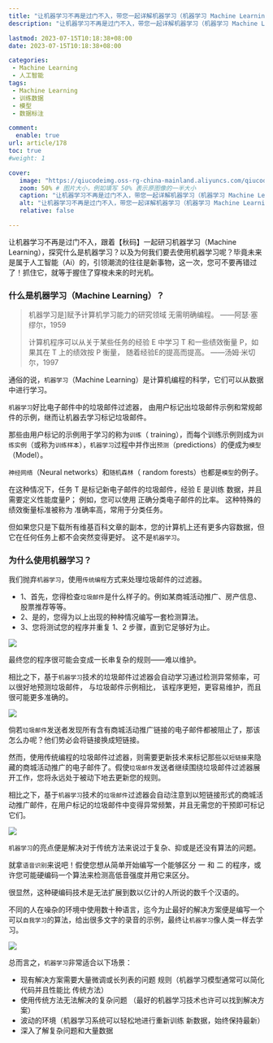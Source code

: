 ```yaml
---
title: "让机器学习不再是过门不入，带您一起详解机器学习（机器学习 Machine Learning 研习之一）"
description: "让机器学习不再是过门不入，带您一起详解机器学习（机器学习 Machine Learning 研习之一）"

lastmod: 2023-07-15T10:18:38+08:00
date: 2023-07-15T10:18:38+08:00

categories:
 - Machine Learning
 - 人工智能
tags:
 - Machine Learning
 - 训练数据
 - 模型
 - 数据标注

comment:
  enable: true
url: article/178
toc: true
#weight: 1

cover:
   image: "https://qiucodeimg.oss-rg-china-mainland.aliyuncs.com/qiucode2020/1689400380334.png" #图片路径例如：posts/tech/123/123.png
   zoom: 50% # 图片大小，例如填写 50% 表示原图像的一半大小
   caption: "让机器学习不再是过门不入，带您一起详解机器学习（机器学习 Machine Learning 研习之一）" #图片底部描述
   alt: "让机器学习不再是过门不入，带您一起详解机器学习（机器学习 Machine Learning 研习之一）"
   relative: false

---
```


让机器学习不再是过门不入，跟着【秋码】一起研习机器学习（Machine Learning），探究什么是机器学习？以及为何我们要去使用机器学习呢？毕竟未来是属于人工智能（Ai）的，引领潮流的往往是新事物，这一次，您可不要再错过了！抓住它，就等于握住了穿梭未来的时光机。

<!--more-->

### 什么是机器学习（Machine Learning）？

> 机器学习是]赋予计算机学习能力的研究领域 无需明确编程。 ——阿瑟·塞缪尔，1959 
>
> 计算机程序可以从关于某些任务的经验 E 中学习 T 和一些绩效衡量 P，如果其在 T 上的绩效按 P 衡量， 随着经验E的提高而提高。 ——汤姆·米切尔，1997

通俗的说，```机器学习```（Machine Learning）是计算机编程的科学，它们可以从数据中进行学习。

```机器学习```好比电子邮件中的垃圾邮件过滤器， 由用户标记出垃圾邮件示例和常规邮件的示例，继而让机器去学习标记垃圾邮件。

那些由用户标记的示例用于学习的称为```训练```（ training），而每个训练示例则成为```训练实例```（或称为```训练样本```），```机器学习```过程中并作出```预测```（predictions）的便成为```模型```（Model）。

```神经网络```（Neural networks）和```随机森林```（ random forests）也都是```模型```的例子。

 在这种情况下，任务 T 是标记新电子邮件的垃圾邮件，经验 E 是训练 数据，并且需要定义性能度量P； 例如，您可以使用 正确分类电子邮件的比率。 这种特殊的绩效衡量标准被称为 准确率高，常用于分类任务。

但如果您只是下载所有维基百科文章的副本，您的计算机上还有更多内容数据，但它在任何任务上都不会突然变得更好。 这不是```机器学习```。

### 为什么使用机器学习？

我们抛弃```机器学习```，使用```传统编程```方式来处理垃圾邮件的过滤器。

* 1、首先，您得检查```垃圾邮件```是什么样子的。例如某商城活动推广、房产信息、股票推荐等等。
* 2、是的，您得为以上出现的种种情况编写一套检测算法。
* 3、您将测试您的程序并重复 1、2 步骤，直到它足够好为止。



![](https://qiucodeimg.oss-rg-china-mainland.aliyuncs.com/qiucode2020/1689400380334.png)

最终您的程序很可能会变成一长串复杂的规则——难以维护。

相比之下，基于```机器学习```技术的垃圾邮件过滤器会自动学习通过检测异常频率，可以很好地预测垃圾邮件， 与垃圾邮件示例相比， 该程序更短，更容易维护，而且很可能更多准确的。

![](https://qiucodeimg.oss-rg-china-mainland.aliyuncs.com/qiucode2020/1689403188206.png)

倘若```垃圾邮件```发送者发现所有含有商城活动推广链接的电子邮件都被阻止了，那该怎么办呢？他们势必会将链接换成短链接。

然而，使用传统编程的垃圾邮件过滤器，则需要更新技术来标记那些以```短链接```来隐藏的商城活动推广的电子邮件了。假使```垃圾邮件```发送者继续围绕垃圾邮件过滤器展开工作，您将永远处于被动下地去更新您的规则。

相比之下，基于```机器学习```技术的```垃圾邮件```过滤器会自动注意到以短链接形式的商城活动推广邮件，在用户标记的垃圾邮件中变得异常频繁，并且无需您的干预即可标记它们。

![](https://qiucodeimg.oss-rg-china-mainland.aliyuncs.com/qiucode2020/1689405719680.png)

```机器学习```的亮点便是解决对于传统方法来说过于复杂、抑或是还没有算法的问题。

就拿```语音识别```来说吧！假使您想从简单开始编写一个能够区分 一 和 二 的程序，或许您可能硬编码一个算法来检测高低音强度并用它来区分。

很显然，这种硬编码技术是无法扩展到数以亿计的人所说的数千个汉语的。

不同的人在噪杂的环境中使用数十种语言，迄今为止最好的解决方案便是编写一个可以```自我学习```的算法，给出很多文字的录音的示例，最终让```机器学习```像人类一样去学习。

![](https://qiucodeimg.oss-rg-china-mainland.aliyuncs.com/qiucode2020/1689408107903.png)

总而言之，```机器学习```非常适合以下场景：

* 现有解决方案需要大量微调或长列表的问题 规则（机器学习模型通常可以简化代码并且性能比 传统方法）
* 使用传统方法无法解决的复杂问题 （最好的机器学习技术也许可以找到解决方案）
* 波动的环境（机器学习系统可以轻松地进行重新训练 新数据，始终保持最新）
* 深入了解复杂问题和大量数据

